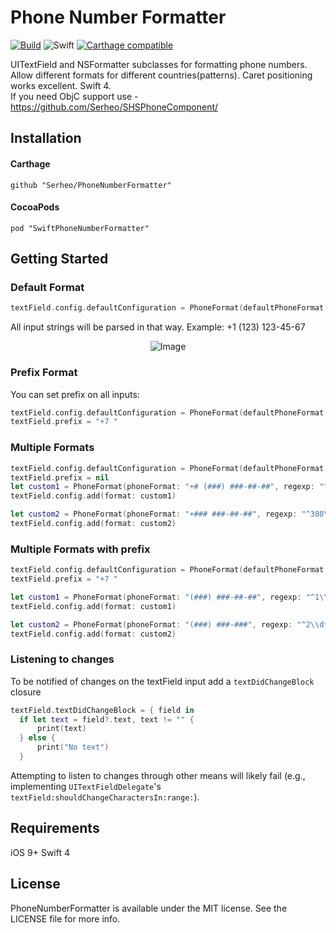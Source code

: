 # Phone Number Formatter

[![Build](https://travis-ci.org/Serheo/PhoneNumberFormatter.svg?branch=master)](https://travis-ci.org/Serheo/PhoneNumberFormatter)
![Swift](https://img.shields.io/badge/Swift-4.0-orange.svg)
[![Carthage compatible](https://img.shields.io/badge/Carthage-compatible-4BC51D.svg?style=flat)](https://github.com/Carthage/Carthage)

UITextField and NSFormatter subclasses for formatting phone numbers. Allow different formats for different countries(patterns). Caret positioning works excellent.
Swift 4. <br/>
If you need ObjC support use - https://github.com/Serheo/SHSPhoneComponent/

## Installation

#### Carthage
```
github "Serheo/PhoneNumberFormatter"
```
#### CocoaPods
```
pod "SwiftPhoneNumberFormatter"
```

## Getting Started

### Default Format
```swift
textField.config.defaultConfiguration = PhoneFormat(defaultPhoneFormat: "(###) ###-##-##")
```
All input strings will be parsed in that way. 
Example: +1 (123) 123-45-67

<p align="center">
    <img src="https://thumbs.gfycat.com/VerifiablePolishedGazelle-max-14mb.gif" alt="Image"/>
</p>

### Prefix Format
You can set prefix on all inputs:
```swift
textField.config.defaultConfiguration = PhoneFormat(defaultPhoneFormat: "(###) ###-##-##")
textField.prefix = "+7 "
```

### Multiple Formats

```swift
textField.config.defaultConfiguration = PhoneFormat(defaultPhoneFormat: "##########")
textField.prefix = nil
let custom1 = PhoneFormat(phoneFormat: "+# (###) ###-##-##", regexp: "^7[0-689]\\d*$")
textField.config.add(format: custom1)

let custom2 = PhoneFormat(phoneFormat: "+### ###-##-##", regexp: "^380\\d*$")
textField.config.add(format: custom2)
```

### Multiple Formats with prefix

```swift
textField.config.defaultConfiguration = PhoneFormat(defaultPhoneFormat: "### ### ###")
textField.prefix = "+7 "

let custom1 = PhoneFormat(phoneFormat: "(###) ###-##-##", regexp: "^1\\d*$")
textField.config.add(format: custom1)

let custom2 = PhoneFormat(phoneFormat: "(###) ###-###", regexp: "^2\\d*$")
textField.config.add(format: custom2)
```

### Listening to changes
To be notified of changes on the textField input add a `textDidChangeBlock` closure
```swift
textField.textDidChangeBlock = { field in
  if let text = field?.text, text != "" {
      print(text)
  } else {
      print("No text")
  }
```

Attempting to listen to changes through other means will likely fail (e.g., implementing `UITextFieldDelegate`'s `textField:shouldChangeCharactersIn:range:`).

## Requirements
iOS 9+
Swift 4

## License
PhoneNumberFormatter is available under the MIT license. See the LICENSE file for more info.
